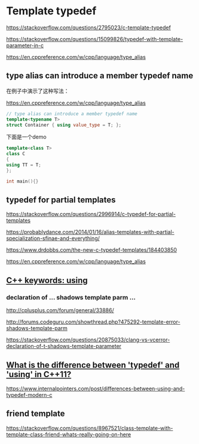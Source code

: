 # Template typedef

https://stackoverflow.com/questions/2795023/c-template-typedef

https://stackoverflow.com/questions/15099826/typedef-with-template-parameter-in-c

https://en.cppreference.com/w/cpp/language/type_alias



##  type alias can introduce a member typedef name

在例子中演示了这种写法：

https://en.cppreference.com/w/cpp/language/type_alias

```c++
// type alias can introduce a member typedef name
template<typename T>
struct Container { using value_type = T; };
```

下面是一个demo

```c++
template<class T>
class C
{
using TT = T;
};

int main(){}
```

## typedef for partial templates

https://stackoverflow.com/questions/2996914/c-typedef-for-partial-templates

https://probablydance.com/2014/01/16/alias-templates-with-partial-specialization-sfinae-and-everything/

https://www.drdobbs.com/the-new-c-typedef-templates/184403850

https://en.cppreference.com/w/cpp/language/type_alias



## [C++ keywords: using](https://en.cppreference.com/w/cpp/keyword/using)



### declaration of ... shadows template parm ...

http://cplusplus.com/forum/general/33886/

http://forums.codeguru.com/showthread.php?475292-template-error-shadows-template-parm

https://stackoverflow.com/questions/20875033/clang-vs-vcerror-declaration-of-t-shadows-template-parameter



## [What is the difference between 'typedef' and 'using' in C++11?](https://stackoverflow.com/questions/10747810/what-is-the-difference-between-typedef-and-using-in-c11)

https://www.internalpointers.com/post/differences-between-using-and-typedef-modern-c

## friend template

https://stackoverflow.com/questions/8967521/class-template-with-template-class-friend-whats-really-going-on-here